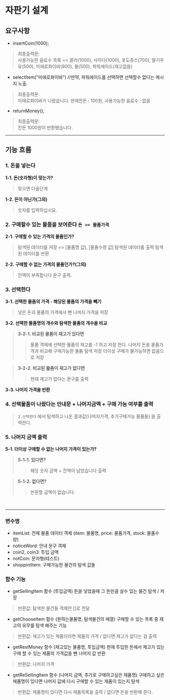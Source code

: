 # 자판기 설계
## 요구사항
- insertCoin(1000);
> 최종출력문: </br> 
> 사용가능한 음료수 목록 =>  콜라(1000), 사이다(1000), 포도쥬스(700), 딸기우유(500), 미에로화이바(900), 물(500), 파워에이드(재고없음)
- selectItem("미에로화이바")  //만약, 파워에이드를 선택하면 선택할수 없다는 메시지 노출. 
> 최종출력문: </br> 
> 미에로화이바가 나왔습니다.   현재잔돈 : 100원,  사용가능한 음료수 : 없음
- returnMoney();
> 최종출력문: </br> 
> 잔돈 1000원이 반환됐습니다.
----------------------------------------------------------
## 기능 흐름

### 1. 돈을 넣는다 
**1-1. 돈(숫자형)이 맞는가?**
> 맞으면 다음단계

**1-2. 돈이 아닌가(그외)** 
> 숫자를 입력하십시요. 

### 2. 구매할수 있는 물품을 보여준다 `돈 >= 물품가격`
**2-1. 구매할 수 있는 가격의 물품인가?**
> 탐색된 데이터를 저장 => [물품명 값], [물품수량 값]
> 탐색된 데이터를 출력
> 탐색된 데이터를 반환

**2-2. 구매할 수 없는 가격의 물품인가?(그외)**
> 잔액이 부족합니다 문구 출력.


### 3. 선택한다 
**3-1. 선택한 물픔의 가격 - 해당된 물품의 가격을 빼기**
> 넣은 돈과 물품의 가격에서 뺀 나머지 가격을 저장

**3-2. 선택한 물품명의 개수와 탐색한 물품의 개수을 비교**
>**3-2-1. 비교된 물품이 재고가 있다면**
>> 물품 객체에 선택한 물품의 재고를 -1 하고 저장 한다.
>> 나머지 돈을 물품가격과 비교해 구매가능한 물품 탐색 저장
>> 더이상 구매가 불가능하면 없음으로 저장

>**3-2-2. 비교된 뭂품이 재고가 없다면**
>> 현재 재고가 없다는 문구를 출력

**3-3. 나머지 가격을 반환**

### 4. 선택물품이 나왔다는 안내문 + 나머지금액 + 구매 가능 여부를 출력 
> `3.선택한다` 에서 탐색하고 나온 결과값(나머지가격, 추가구매가능 물품들) 을 출력한다.

### 5. 나머지 금액 출력
**5-1. 더이상 구매할 수 없는 나머지 가격이 있는가?**
> **5-1-1. 있다면?**
>> 해당 숫자 금액 + 잔액이 남았습니다 출력

> **5-1-2. 없다면?**
>> 반환할 금액이 없습니다. 
</br>

----------------------------------------------------------

### 변수명 
- itemList: 전체 물품 데이터 객체 (item: 물품명, price: 물품가격, stock: 물품수량)
- noticeWord: 안내 문구 객체
- coin2, coin3: 투입 금액
- notCoin: 문자형(테스트)
- shoppintItem: 구매가능한 물건의 탐색 값들

### 함수 기능
- getSellingItem 함수 (투입금액)
돈을 넣었을때 그 돈만큼 살수 있는 물건 탐색 / 저장 
> 반환값: 탐색한 물건들 객체안 []로 전달

- getChooseItem 함수 (원하는물품명, 탐색물건의 배열)
구매할 수 있는 목록 중 재고의 유무를 탐색 해주는 기능 
> 반환값: 재고가 있는 제품이라면 제품의 가격 / 없다면 재고가 없다는 걸 출력

- getRestMoney 함수 (재고있는 물품명, 투입금액)
현재 투입한 돈에서 제고가 있는 구매 할 수 있는 제품의 가격값을 뺀 나머지 값 반환 
> 반환값: 나머지 가격 

- getReSellingItem 함수 (나머지 금액, 추가로 구매하고싶은 제품명)
구매하고 싶은 제품명이 있다면 나머지 값에 다시 구매할 수 있는 제품이 있는지 탐색
> 반환값: 제품명이 있다면 다시 제품목록을 출력 / 없다면 돈을 반환해 준다.